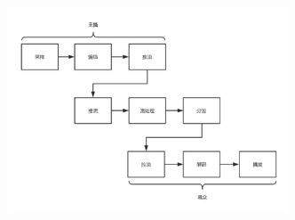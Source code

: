 ![直播](https://raw.githubusercontent.com/xinjiuyijiu/NoteImages/master/gitnote/2020/07/20/live_process-1595232265693.jpg)